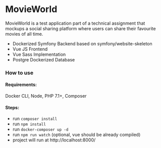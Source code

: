 # MovieWorld
MovieWorld is a test application part of a technical assignment that mockups a social sharing platform where users can share their favourite movies of all time.

- Dockerized Symfony Backend based on symfony/website-skeleton
- Vue JS Frontend
- Vue Sass Implementation
- Postgre Dockerized Database


### How to use

#### Requirements:
Docker CLI, Node, PHP 7.1+, Composer

#### Steps:
- run `composer install`
- run `npm install`
- run `docker-composer up -d`
- run `npm run watch` (optional, vue should be already compiled)
- project will run at http://localhost:8000/